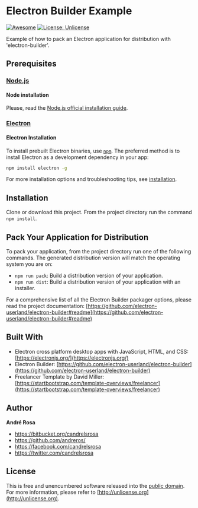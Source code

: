 # Electron Builder Example

[![Awesome](https://cdn.rawgit.com/sindresorhus/awesome/d7305f38d29fed78fa85652e3a63e154dd8e8829/media/badge.svg)](https://github.com/andreros/)
[![License: Unlicense](https://img.shields.io/badge/license-Unlicense-blue.svg)](http://unlicense.org/)

Example of how to pack an Electron application for distribution with 'electron-builder'.


## Prerequisites

### [Node.js](https://nodejs.org/en/download/)

#### Node installation

Please, read the [Node.js official installation guide](https://github.com/nodejs/node/wiki/Installation).

### [Electron](https://electronjs.org/)

#### Electron Installation

To install prebuilt Electron binaries, use [`npm`](https://docs.npmjs.com/).
The preferred method is to install Electron as a development dependency in your
app:

```sh
npm install electron -g
```

For more installation options and troubleshooting tips, see
[installation](https://github.com/electron/electron/blob/master/docs/tutorial/installation.md).


## Installation

Clone or download this project. From the project directory run the command `npm install`.


## Pack Your Application for Distribution

To pack your application, from the project directory run one of the following commands. The generated distribution version
will match the operating system you are on:

*  `npm run pack`: Build a distribution version of your application.
*  `npm run dist`: Build a distribution version of your application with an installer.

For a comprehensive list of all the Electron Builder packager options, please read the project documentation:
[https://github.com/electron-userland/electron-builder#readme](https://github.com/electron-userland/electron-builder#readme)


## Built With

*  Electron cross platform desktop apps with JavaScript, HTML, and CSS: [https://electronjs.org/](https://electronjs.org/)
*  Electron Builder: [https://github.com/electron-userland/electron-builder](https://github.com/electron-userland/electron-builder)
*  Freelancer Template by David Miller: [https://startbootstrap.com/template-overviews/freelancer](https://startbootstrap.com/template-overviews/freelancer)


## Author

**André Rosa**

* <https://bitbucket.org/candrelsrosa>
* <https://github.com/andreros/>
* <https://facebook.com/candrelsrosa>
* <https://twitter.com/candrelsrosa>


## License

This is free and unencumbered software released into the [public domain](UNLICENSE.txt). For more information,
please refer to [http://unlicense.org](http://unlicense.org).
